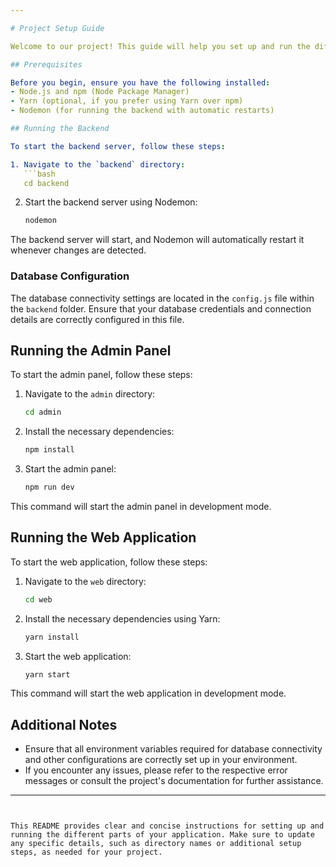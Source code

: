 ```yaml
---

# Project Setup Guide

Welcome to our project! This guide will help you set up and run the different components of our application.

## Prerequisites

Before you begin, ensure you have the following installed:
- Node.js and npm (Node Package Manager)
- Yarn (optional, if you prefer using Yarn over npm)
- Nodemon (for running the backend with automatic restarts)

## Running the Backend

To start the backend server, follow these steps:

1. Navigate to the `backend` directory:
   ```bash
   cd backend
   ```

2. Start the backend server using Nodemon:
   ```bash
   nodemon
   ```

The backend server will start, and Nodemon will automatically restart it whenever changes are detected.

### Database Configuration

The database connectivity settings are located in the `config.js` file within the `backend` folder. Ensure that your database credentials and connection details are correctly configured in this file.

## Running the Admin Panel

To start the admin panel, follow these steps:

1. Navigate to the `admin` directory:
   ```bash
   cd admin
   ```

2. Install the necessary dependencies:
   ```bash
   npm install
   ```

3. Start the admin panel:
   ```bash
   npm run dev
   ```

This command will start the admin panel in development mode.

## Running the Web Application

To start the web application, follow these steps:

1. Navigate to the `web` directory:
   ```bash
   cd web
   ```

2. Install the necessary dependencies using Yarn:
   ```bash
   yarn install
   ```

3. Start the web application:
   ```bash
   yarn start
   ```

This command will start the web application in development mode.

## Additional Notes

- Ensure that all environment variables required for database connectivity and other configurations are correctly set up in your environment.
- If you encounter any issues, please refer to the respective error messages or consult the project's documentation for further assistance.

---
```


This README provides clear and concise instructions for setting up and running the different parts of your application. Make sure to update any specific details, such as directory names or additional setup steps, as needed for your project.
